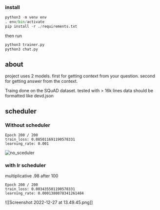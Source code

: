 ### install
```python
python3 -m venv env
. env/bin/activate
pip install -r ./requirements.txt
```
then run 
```python
python3 trainer.py
python3 chat.py
```

## about
project uses 2 models. 
first for getting context from your question.
second for getting answer from the context.

Traing done on the SQuAD dataset. tested with > 16k lines
data should be formatted like devd.json

## scheduler
### Without scheduler
```text 
Epoch 200 / 200
train_loss: 0.085011691190578331
learning_rate: 0.001
```
![no_sceduler](https://github.com/git@github.com:CatInAHatIsBack/QA_chatbot/tree/master/master/assets/no_sceduler.png?raw=true)

### with lr scheduler 
multiplicative .98 after 100
```text 
Epoch 200 / 200
train_loss: 0.003435501190578331
learning_rate: 0.0001380878341261484
```
![[Screenshot 2022-12-27 at 13.49.45.png]]